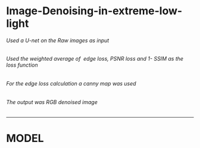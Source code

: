 # Image-Denoising-in-extreme-low-light
###### Used a U-net on the Raw images as input
###### Used the weighted average of ​ edge loss, PSNR loss and 1- SSIM​ as the loss function
###### For the edge loss calculation a canny map was used
###### The output was RGB denoised image
_______________________________________________________________________________________________________________________________

# MODEL

